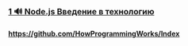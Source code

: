 ### [1 🔊 Node.js Введение в технологию](https://www.youtube.com/watch?v=WBcHgaoHh1k)

#### https://github.com/HowProgrammingWorks/Index

